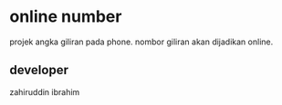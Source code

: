 # online number  

projek angka giliran pada phone. nombor giliran akan dijadikan online.  

## developer  
zahiruddin
ibrahim


